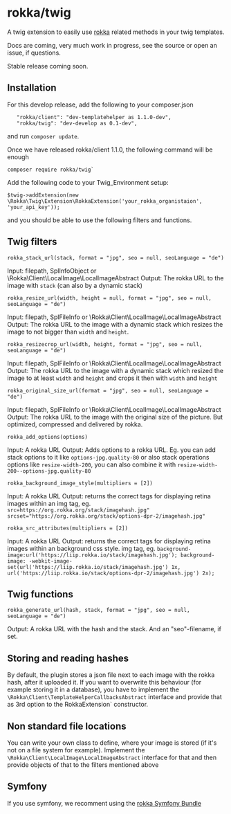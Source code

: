 # rokka/twig

A twig extension to easily use [rokka](https://rokka.io) related methods in your twig templates.

Docs are coming, very much work in progress, see the source or open an issue, if questions.

Stable release coming soon.

## Installation

For this develop release, add the following to your composer.json

```
   "rokka/client": "dev-templatehelper as 1.1.0-dev",
   "rokka/twig": "dev-develop as 0.1-dev",
```

and run `composer update`. 

Once we have released rokka/client 1.1.0, the following command will be enough

```
composer require rokka/twig`
``` 

Add the following code to your Twig_Environment setup:
```
$twig->addExtension(new \Rokka\Twig\Extension\RokkaExtension('your_rokka_organistaion', 'your_api_key'));

```

and you should be able to use the following filters and functions.

## Twig filters

`rokka_stack_url(stack, format = "jpg", seo = null, seoLanguage = "de")`

Input: filepath, SplInfoObject or \Rokka\Client\LocalImage\LocalImageAbstract
Output: The rokka URL to the image with `stack` (can also by a dynamic stack) 

`rokka_resize_url(width, height = null, format = "jpg", seo = null, seoLanguage = "de")`

Input: filepath, SplFileInfo or \Rokka\Client\LocalImage\LocalImageAbstract
Output: The rokka URL to the image with a dynamic stack which resizes the image to 
not bigger than `width` and `height`.

`rokka_resizecrop_url(width, height, format = "jpg", seo = null, seoLanguage = "de")`

Input: filepath, SplFileInfo or \Rokka\Client\LocalImage\LocalImageAbstract
Output: The rokka URL to the image with a dynamic stack which resized the image to 
at least  `width` and `height` and crops it then with `width` and `height`

`rokka_original_size_url(format = "jpg", seo = null, seoLanguage = "de")`

Input: filepath, SplFileInfo or \Rokka\Client\LocalImage\LocalImageAbstract
Output: The rokka URL to the image with the original size of the picture. 
But optimized, compressed and delivered by rokka.

`rokka_add_options(options)`

Input: A rokka URL
Output: Adds options to a rokka URL. Eg. you can add stack options to it like `options-jpg.quality-80` or also stack operations options like `resize-width-200`, you can also combine it with `resize-width-200--options-jpg.quality-80`

`rokka_background_image_style(multipliers = [2])`

Input: A rokka URL
Output: returns the correct tags for displaying retina images within an img tag, eg. `src=https://org.rokka.org/stack/imagehash.jpg" srcset="https://org.rokka.org/stack/options-dpr-2/imagehash.jpg"`

`rokka_src_attributes(multipliers = [2])`

Input: A rokka URL
Output: returns the correct tags for displaying retina images within an background css style. img tag, eg. `background-image:url('https://liip.rokka.io/stack/imagehash.jpg'); background-image: -webkit-image-set(url('https://liip.rokka.io/stack/imagehash.jpg') 1x, url('https://liip.rokka.io/stack/options-dpr-2/imagehash.jpg') 2x);`

 
## Twig functions

`rokka_generate_url(hash, stack, format = "jpg", seo = null, seoLanguage = "de")`

Output: A rokka URL with the hash and the stack. And an "seo"-filename, if set.

## Storing and reading hashes

By default, the plugin stores a json file next to each image with the rokka hash, after it uploaded it. If you want to overwrite this behaviour (for example storing it in a database), you have to implement the `\Rokka\Client\TemplateHelperCallbacksAbstract` interface and provide that as 3rd option to the RokkaExtension` constructor.

## Non standard file locations

You can write your own class to define, where your image is stored (if it's not on a file system for example). Implement the `\Rokka\Client\LocalImage\LocalImageAbstract` interface for that and then provide objects of that to the filters mentioned above 

## Symfony

If you use symfony, we recomment using the [rokka Symfony Bundle](https://github.com/rokka-io/rokka-client-bundle)
